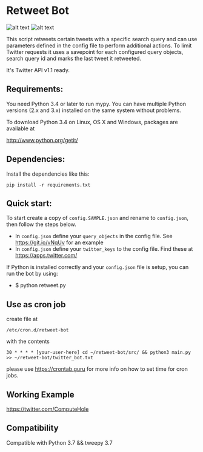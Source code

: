 Retweet Bot
==================

![alt text](https://img.shields.io/badge/python-3.7-green.svg "Python3.7") ![alt text](https://img.shields.io/badge/tweepy-3.7-green.svg "tweepy3.7")

This script retweets certain tweets with a specific search query and can use parameters defined in the config file to perform additional actions. To limit Twitter requests it uses a savepoint for each configured query objects, search query id and marks the last tweet it retweeted. 

It's Twitter API v1.1 ready.

Requirements:
-------------
You need Python 3.4 or later to run mypy. You can have multiple Python versions (2.x and 3.x) installed on the same system without problems.

To download Python 3.4 on Linux, OS X and Windows, packages are available at

  http://www.python.org/getit/

Dependencies:
-------------
Install the dependencies like this:

   ```pip install -r requirements.txt```

Quick start:
-------------

To start create a copy of ```config.SAMPLE.json``` and rename to ```config.json```, then follow the steps below.
* In ```config.json``` define your ```query_objects``` in the config file. See https://git.io/vNqUv for an example
* In ```config.json``` define your ```twitter_keys``` to the config file. Find these at https://apps.twitter.com/

If Python is installed correctly and your ```config.json``` file is setup, you can run the bot by using: 
* $ python retweet.py


Use as cron job
---------------

create file at 

```/etc/cron.d/retweet-bot```

with the contents

```
30 * * * * [your-user-here] cd ~/retweet-bot/src/ && python3 main.py >> ~/retweet-bot/twitter_bot.txt
```

please use https://crontab.guru for more info on how to set time for cron jobs.

Working Example
---------------
https://twitter.com/ComputeHole

Compatibility
-------------

Compatible with Python 3.7 && tweepy 3.7
